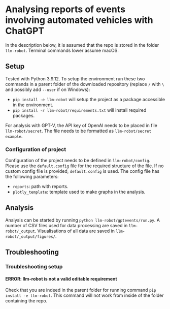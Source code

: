 # Analysing reports of events involving automated vehicles with ChatGPT

In the description below, it is assumed that the repo is stored in the folder `llm-robot`. Terminal commands lower assume macOS.

## Setup
Tested with Python 3.9.12. To setup the environment run these two commands in a parent folder of the downloaded repository (replace `/` with `\` and possibly add `--user` if on Windows):
- `pip install -e llm-robot` will setup the project as a package accessible in the environment.
- `pip install -r llm-robot/requirements.txt` will install required packages.

For analysis with GPT-V, the API key of OpenAI needs to be placed in file `llm-robot/secret`. The file needs to be formatted as `llm-robot/secret example`.

### Configuration of project
Configuration of the project needs to be defined in `llm-robot/config`. Please use the `default.config` file for the required structure of the file. If no custom config file is provided, `default.config` is used. The config file has the following parameters:
* `reports`: path with reports.
* `plotly_template`: template used to make graphs in the analysis.

## Analysis
Analysis can be started by running `python llm-robot/gptevents/run.py`. A number of CSV files used for data processing are saved in `llm-robot/_output`. Visualisations of all data are saved in `llm-robot/_output/figures/`.

## Troubleshooting
### Troubleshooting setup
#### ERROR: llm-robot is not a valid editable requirement
Check that you are indeed in the parent folder for running command `pip install -e llm-robot`. This command will not work from inside of the folder containing the repo.